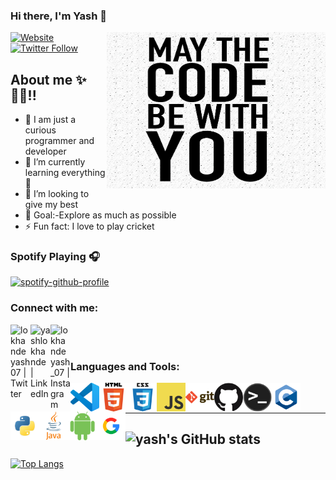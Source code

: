 ### Hi there, I'm Yash 👋
        
  <img src="image1.jpg" width="350"  height="250" align="right" title="hover text">

[![Website](https://img.shields.io/website?label=https://yashlokhandecv.post.pro/&style=for-the-badge&url=https%3A%2F%2Fcodestackr.com)](https://yashlokhandecv.post.pro/)
[![Twitter Follow](https://img.shields.io/twitter/follow/lokhandeyash07?color=1DA1F2&logo=twitter&style=for-the-badge)](https://twitter.com/lokhandeyash07?original_referer=https%3A%2F%2Fgithub.com%2FcodeSTACKr&screen_name=codeSTACKr)

## About me ✨👨‍💻!!

- 🔭 I am just a curious programmer and developer
- 🌱 I’m currently learning everything 🤣
- 👯 I’m looking to give my best
- 🥅 Goal:-Explore as much as possible
- ⚡ Fun fact: I love to play cricket

### Spotify Playing 🎧
[![spotify-github-profile](https://spotify-github-profile.vercel.app/api/view?uid=mjtskdwtdy3vuwup2phe89q3r&cover_image=true&theme=natemoo-re&bar_color=53b14f&bar_color_cover=false)](https://github.com/kittinan/spotify-github-profile)

### Connect with me:

[<img align="left" alt="lokhandeyash07 | Twitter" width="32px" src="https://user-images.githubusercontent.com/84766060/149806417-6efa9eff-97b3-4e61-9376-d336bd4d2591.png" />][twitter]
[<img align="left" alt="yashlokhande | LinkedIn" width="32px" src="https://user-images.githubusercontent.com/84766060/149806276-4c0dcb76-b17c-4647-bfb8-47acc9d9f155.png" />][linkedin]
[<img align="left" alt="lokhandeyash_07 | Instagram" width="32px" src="https://user-images.githubusercontent.com/84766060/149804902-09415ebc-afb3-4053-bc76-d91262757e38.png" />][instagram]

<br />


<br />

### Languages and Tools:

[<img align="left"  width="46px" src="https://raw.githubusercontent.com/github/explore/80688e429a7d4ef2fca1e82350fe8e3517d3494d/topics/visual-studio-code/visual-studio-code.png" />][webdevplaylist]
[<img align="left" alt="HTML5" width="46px" src="https://raw.githubusercontent.com/github/explore/80688e429a7d4ef2fca1e82350fe8e3517d3494d/topics/html/html.png" />][webdevplaylist]
[<img align="left" alt="CSS3" width="46px" src="https://raw.githubusercontent.com/github/explore/80688e429a7d4ef2fca1e82350fe8e3517d3494d/topics/css/css.png" />][webdevplaylist]
[<img align="left" alt="JavaScript" width="46px" src="https://raw.githubusercontent.com/github/explore/80688e429a7d4ef2fca1e82350fe8e3517d3494d/topics/javascript/javascript.png" />][webdevplaylist]
[<img align="left" alt="Git" width="46px" src="https://raw.githubusercontent.com/github/explore/80688e429a7d4ef2fca1e82350fe8e3517d3494d/topics/git/git.png" />][webdevplaylist]
[<img align="left" alt="GitHub" width="46px" src="https://raw.githubusercontent.com/github/explore/78df643247d429f6cc873026c0622819ad797942/topics/github/github.png" />][webdevplaylist]
[<img align="left" alt="Terminal" width="46px" src="https://raw.githubusercontent.com/github/explore/80688e429a7d4ef2fca1e82350fe8e3517d3494d/topics/terminal/terminal.png" />][webdevplaylist]
[<img align="left" alt="c" width="46px" src="https://raw.githubusercontent.com/github/explore/80688e429a7d4ef2fca1e82350fe8e3517d3494d/topics/c/c.png" />][webdevplaylist]
[<img align="left" alt="python" width="46px" src="https://raw.githubusercontent.com/github/explore/80688e429a7d4ef2fca1e82350fe8e3517d3494d/topics/python/python.png" />][webdevplaylist]
[<img align="left" alt="java" width="46px" src="https://raw.githubusercontent.com/github/explore/80688e429a7d4ef2fca1e82350fe8e3517d3494d/topics/java/java.png" />][webdevplaylist]
[<img align="left" alt="Android" width="46px" src="https://raw.githubusercontent.com/github/explore/80688e429a7d4ef2fca1e82350fe8e3517d3494d/topics/android/android.png" />][webdevplaylist]
[<img align="left" alt="Android" width="46px" src="https://raw.githubusercontent.com/github/explore/80688e429a7d4ef2fca1e82350fe8e3517d3494d/topics/google/google.png" />][webdevplaylist]
<br />
<br />

---
![yash's GitHub stats](https://github-readme-stats.vercel.app/api?username=lokhandeyash7&show_icons=true&theme=synthwave)
---
[![Top Langs](https://github-readme-stats.vercel.app/api/top-langs/?username=lokhandeyash7&exclude_repo=github-readme-stats,portfolio&langs_count=8)](https://github.com/lokhandeyash7/github-readme-stats)








[website]: https://yashlokhandecv.post.pro/
[twitter]: https://twitter.com/lokhandeyash07
[instagram]: https://www.instagram.com/lokhandeyash_07/
[linkedin]: https://www.linkedin.com/in/yash-lokhande-93a79520b/
[webdevplaylist]:https://www.linkedin.com/in/yash-lokhande-93a79520b/
